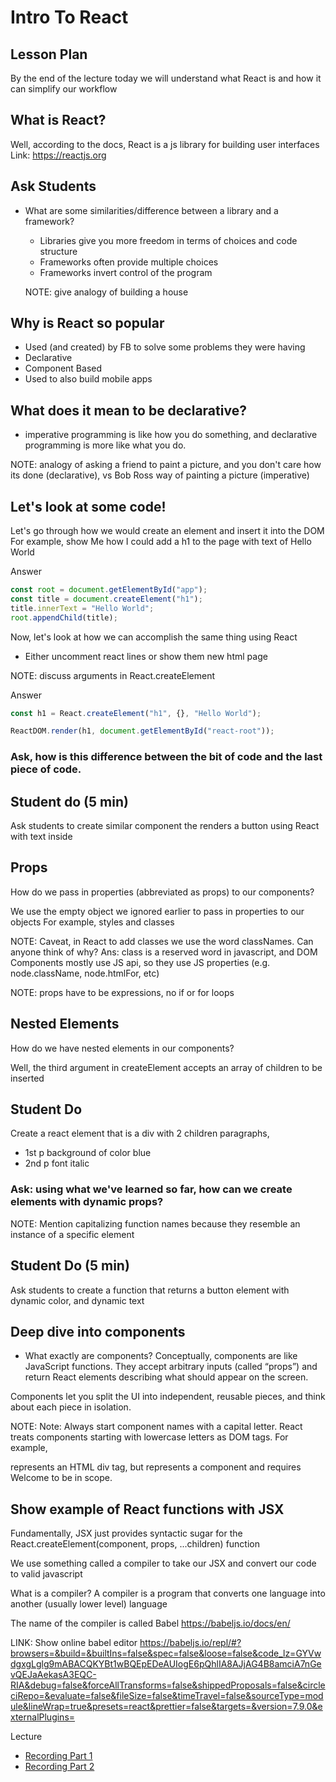 # Intro To React

## Lesson Plan

By the end of the lecture today we will understand what React is and how it can simplify our workflow

## What is React?

Well, according to the docs, React is a js library for building user interfaces
Link: https://reactjs.org

## Ask Students

- What are some similarities/difference between a library and a framework?

  - Libraries give you more freedom in terms of choices and code structure
  - Frameworks often provide multiple choices
  - Frameworks invert control of the program

  NOTE: give analogy of building a house

## Why is React so popular

- Used (and created) by FB to solve some problems they were having
- Declarative
- Component Based
- Used to also build mobile apps

## What does it mean to be declarative?

- imperative programming is like how you do something, and declarative programming is more like what you do.

NOTE: analogy of asking a friend to paint a picture, and you don't care
how its done (declarative), vs Bob Ross way of painting a picture (imperative)

## Let's look at some code!

Let's go through how we would create an element and insert it into the DOM
For example, show Me how I could add a h1 to the page with text of Hello World

Answer

```js
const root = document.getElementById("app");
const title = document.createElement("h1");
title.innerText = "Hello World";
root.appendChild(title);
```

Now, let's look at how we can accomplish the same thing using React

- Either uncomment react lines or show them new html page

NOTE: discuss arguments in React.createElement

Answer

```js
const h1 = React.createElement("h1", {}, "Hello World");

ReactDOM.render(h1, document.getElementById("react-root"));
```

### Ask, how is this difference between the bit of code and the last piece of code.

## Student do (5 min)

Ask students to create similar component the renders a button using React with text inside

## Props

How do we pass in properties (abbreviated as props) to our components?

We use the empty object we ignored earlier to pass in properties to our objects
For example, styles and classes

NOTE: Caveat, in React to add classes we use the word classNames. Can anyone think of why?
Ans: class is a reserved word in javascript, and DOM Components mostly use JS api, so they
use JS properties (e.g. node.className, node.htmlFor, etc)

NOTE: props have to be expressions, no if or for loops

## Nested Elements

How do we have nested elements in our components?

Well, the third argument in createElement accepts an array of children to be inserted

## Student Do

Create a react element that is a div with 2 children paragraphs,

- 1st p background of color blue
- 2nd p font italic

### Ask: using what we've learned so far, how can we create elements with dynamic props?

NOTE: Mention capitalizing function names because they resemble an instance of a specific element

## Student Do (5 min)

Ask students to create a function that returns a button element with dynamic color, and dynamic text

## Deep dive into components

- What exactly are components?
  Conceptually, components are like JavaScript functions. They accept arbitrary inputs (called “props”) and return React elements describing what should appear on the screen.

Components let you split the UI into independent, reusable pieces, and think about each piece in isolation.

NOTE: Note: Always start component names with a capital letter.
React treats components starting with lowercase letters as DOM tags. For example, <div /> represents an HTML div tag, but <Welcome /> represents a component and requires Welcome to be in scope.

## Show example of React functions with JSX

Fundamentally, JSX just provides syntactic sugar for the React.createElement(component, props, ...children) function

We use something called a compiler to take our JSX and convert our code to valid javascript

What is a compiler? A compiler is a program that converts one language into another (usually lower level) language

The name of the compiler is called Babel https://babeljs.io/docs/en/

LINK: Show online babel editor https://babeljs.io/repl/#?browsers=&build=&builtIns=false&spec=false&loose=false&code_lz=GYVwdgxgLglg9mABACQKYBt1wBQEpEDeAUIogE6pQhlIA8AJjAG4B8amciA7nGevQEJaAekasA3EQC-RIA&debug=false&forceAllTransforms=false&shippedProposals=false&circleciRepo=&evaluate=false&fileSize=false&timeTravel=false&sourceType=module&lineWrap=true&presets=react&prettier=false&targets=&version=7.9.0&externalPlugins=

Lecture

* [Recording Part 1](https://us02web.zoom.us/rec/share/Nf9VammJmrPmvJVV4Dggn2AS9eSEB3XArxUKf0B6wQToFGuGFAG2iMEYuKr6L20.p6yZ2nTs0ERQ5aan)
* [Recording Part 2](https://us02web.zoom.us/rec/share/rDPNbcTFulfAdHxcSqo6VOIFtGurH5t6xY4PFwmyMvnUliEbLEsgDM1wdERHCHF5.ACZmJsgHD-z-GbZu)


